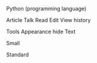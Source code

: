 
Python (programming language)

Article
Talk
Read
Edit
View history

Tools
Appearance hide
Text

Small

Standard

